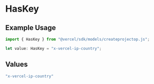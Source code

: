# HasKey

## Example Usage

```typescript
import { HasKey } from "@vercel/sdk/models/createprojectop.js";

let value: HasKey = "x-vercel-ip-country";
```

## Values

```typescript
"x-vercel-ip-country"
```
